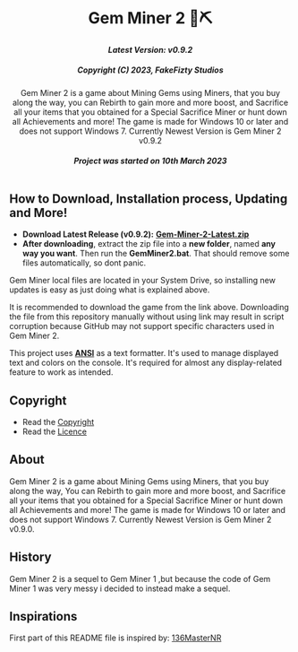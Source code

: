 <div align="center">
<h1>Gem Miner 2 💎⛏</h1>

#### _Latest Version: v0.9.2_

##### _Copyright (C) 2023, FakeFizty Studios_

Gem Miner 2 is a game about Mining Gems using Miners, that you buy along the way, you can Rebirth to gain more and more boost, and Sacrifice all your items that you obtained for a Special Sacrifice Miner or hunt down all Achievements and more! The game is made for Windows 10 or later and does not support Windows 7. Currently Newest Version is Gem Miner 2 v0.9.2


##### Project was started on 10th March 2023<br/><br/>

</div>

## How to Download, Installation process, Updating and More!
 - **Download Latest Release (v0.9.2):** **[Gem-Miner-2-Latest.zip](https://github.com/FakeFizty/get-download/blob/main/Gem%20Miner%202%20v0.9.2.zip?raw=true)**
 - **After downloading**, extract the zip file into a **new folder**, named **any way you want**. Then run the **GemMiner2.bat**. That should remove some files automatically, so dont panic.

Gem Miner local files are located in your System Drive, so installing new updates is easy as just doing what is explained above.

It is recommended to download the game from the link above. Downloading the file from this repository manually without using link may result in script corruption because GitHub may not support specific characters used in Gem Miner 2.

This project uses **[ANSI](https://www.robvanderwoude.com/ansi.php)** as a text formatter. It's used to manage displayed text and colors on the console. It's required for almost any display-related feature to work as intended.

## Copyright
 - Read the [Copyright](https://raw.githubusercontent.com/FakeFizty/Gem-Miner-2/main/copyright.txt)
 - Read the [Licence](https://raw.githubusercontent.com/FakeFizty/Gem-Miner-2/main/license.txt)

## About
Gem Miner 2 is a game about Mining Gems using Miners, that you buy along the way, You can Rebirth to gain more and more boost, and Sacrifice all your items that you obtained for a Special Sacrifice Miner or hunt down all Achievements and more! The game is made for Windows 10 or later and does not support Windows 7. Currently Newest Version is Gem Miner 2 v0.9.0.

## History
Gem Miner 2 is a sequel to Gem Miner 1 ,but because the code of Gem Miner 1 was very messy i decided to instead make a sequel.


## Inspirations
First part of this README file is inspired by: [136MasterNR](https://github.com/136MasterNR)
